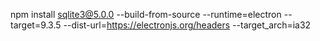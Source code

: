 npm install sqlite3@5.0.0 --build-from-source --runtime=electron --target=9.3.5 --dist-url=https://electronjs.org/headers --target_arch=ia32
